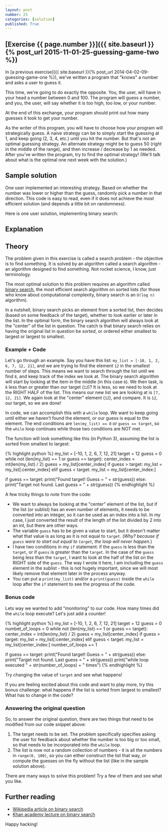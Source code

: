 ```yaml
---
layout: post
number: 25
categories: [solution]
published: True
---
```


## [Exercise {{ page.number }}]({{ site.baseurl }}{% post_url 2015-11-01-25-guessing-game-two %})

In [a previous exercise]({{ site.baseurl }}{% post_url 2014-04-02-09-guessing-game-one %}), we've written a program that "knows" a number and asks a user to guess it.

This time, we're going to do exactly the opposite. You, the user, will have in your head a number between 0 and 100. The program will guess a number, and you, the user, will say whether it is too high, too low, or your number. 

At the end of this exchange, your program should print out how many guesses it took to get your number.

As the writer of this program, you will have to choose how your program will strategically guess. A naive strategy can be to simply start the guessing at 1, and keep going (2, 3, 4, etc.) until you hit the number. But that's not an optimal guessing strategy. An alternate strategy might be to guess 50 (right in the middle of the range), and then increase / decrease by 1 as needed. After you've written the program, try to find the optimal strategy! (We'll talk about what is the optimal one next week with the solution.)


## Sample solution

One user implemented an interesting strategy. Based on whether the number was lower or higher than the guess, randomly pick a number in that direction. This code is easy to read, even if it does not achieve the most efficient solution (and depends a little bit on randomness).

<script src="https://gist.github.com/anonymous/4da27a975ad14d590a84.js"></script>

Here is one user solution, implementing binary search: 

<script src="https://gist.github.com/anonymous/97e6b3f876d3b257f5cc.js"></script>

## Explanation

## Theory

The problem given in this exercise is called a search problem - the objective is to find something. It is solved by an algorithm called a search algorithm - an algorithm designed to find something. Not rocket science, I know, just terminology.

The most optimal solution to this problem requires an algorithm called [binary search](https://en.wikipedia.org/wiki/Binary_search_algorithm), the most efficient search algorithm on sorted lists (for those who know about computational complexity, binary search is an `O(log n)` algorithm).

In a nutshell, binary search picks an element from a sorted list, then decides (based on some feedback of the target), whether to look earlier or later in the list. In the optimal form, the binary search algorithm will always look at the "center" of the list in question. The catch is that binary search relies on having the original list in question be _sorted_, or ordered either smallest to largest or largest to smallest.


### Example + Code

Let's go through an example. Say you have this list: `my_list = [-10, 1, 2, 6, 7, 12, 21]`, and we are trying to find the element `12` in the smallest number of steps. This means we want to search through the list until we find `8`, and keep track of the index we look at. The binary search algorithm will start by looking at the item in the middle (in this case `6`). We then task, is `6` less than or greater than our target (`12`)? It is less, so we need to look at the RIGHT HALF of the list. This means our new list we are looking at is `[7, 12, 21]`. We again look at the "center" element (`12`), and compare. It is `12`, our target, so we are done! 

In code, we can accomplish this with a `while` loop. We want to keep going until either we haven't found the element, or our guess is equal to the element. The end conditions are `len(my_list) == 0` or `guess == target`, so the `while` loop continues while those two conditions are NOT met. 

The function will look something like this (in Python 3), assuming the list is sorted from smallest to largest:  

{% highlight python %}
my_list = [-10, 1, 2, 6, 7, 12, 21]
target = 12
guess = 0
while not (len(my_list) == 1 or guess == target):
  center_index = int(len(my_list) / 2)
  guess = my_list[center_index]
  if guess > target:
    my_list = my_list[:center_index]
  elif guess < target:
    my_list = my_list[center_index:]

if guess == target:
  print("Found target! Guess = " + str(guess))
else:
  print("Target not found. Last guess = " + str(guess))
{% endhighlight %}

A few tricky things to note from the code: 

* We want to always be looking at the "center" element of the list, but if the list (or sublist) has an even number of elements, it needs to be converted into an integer, so it can be used as an index into a list. In my case, I just converted the result of the length of the list divided by 2 into an int, but there are other ways.
* The variable `guess` has to be given a value to start, but it doesn't matter what that value is as long as it is not equal to `target`. (_Why? because if `guess` were to start out equal to `target`, the loop will never happen._)
* I have two conditions in my `if` statement: if the `guess` is less than the `target`, or if `guess` is greater than the `target`. In the case of the `guess` being less than the `target`, I want to look at the half of the list on the RIGHT side of the `guess`. The way I wrote it here, I am including the `guess` element in the sublist - this is not hugely important, since we will most likely remove that element later in the process anyway.
* You can put a `print(my_list)` and/or a `print(guess)` inside the `while` loop after the `if` statement to see the progress of the code.

### Bonus code

Lets way we wanted to add "monitoring" to our code. How many times did the `while` loop execute? Let's just add a counter!


{% highlight python %}
my_list = [-10, 1, 2, 6, 7, 12, 21]
target = 12
guess = 0
numbet_of_loops = 0
while not (len(my_list) == 1 or guess == target):
  center_index = int(len(my_list) / 2)
  guess = my_list[center_index]
  if guess > target:
    my_list = my_list[:center_index]
  elif guess < target:
    my_list = my_list[center_index:]
  number_of_loops += 1

if guess == target:
  print("Found target! Guess = " + str(guess))
else:
  print("Target not found. Last guess = " + str(guess))
print("while loop executed " + str(number_of_loops) + " times")
{% endhighlight %}

Try changing the value of `target` and see what happens!

If you are feeling excited about this code and want to play more, try this bonus challenge: what happens if the list is sorted from largest to smallest? What has to change in the code?

### Answering the original question

So, to answer the original question, there are two things that need to be modified from our code snippet above: 

1. The target needs to be set. The problem specifically specifies asking the user for feedback about whether the number is too big or too small, so that needs to be incorporated into the `while` loop. 
2. The list is now not a random collection of numbers - it is all the numbers in `range(0, 100)`, so you can either construct the list that way, or compute the guesses on the fly without the list (like in the sample solution above).

There are many ways to solve this problem! Try a few of them and see what you like.

## Further reading

* [Wikipedia article on binary search](https://en.wikipedia.org/wiki/Binary_search_algorithm)
* [Khan academy lecture on binary search](https://www.khanacademy.org/computing/computer-science/algorithms/binary-search/a/implementing-binary-search-of-an-array)


Happy hacking!